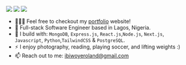 [<img src="https://img.shields.io/badge/github-%2312100E.svg?&style=for-the-badge&logo=github&logoColor=white&color=black" />](https://github.com/rolandaayo)
[<img src="https://img.shields.io/badge/instagram-%2312100E.svg?&style=for-the-badge&logo=instagram&color=405DE6" />](https://instagram.com/rolandaayo)
[<img src="https://img.shields.io/badge/linkedin-%230077B5.svg?&style=for-the-badge&logo=linkedin&logoColor=white" />](https://www.linkedin.com/in/roland-ibiwoye/)

- 👨🏽‍💻 Feel free to checkout my [portfolio](https://rolandayo.vercel.app/) website!
- 🏢 Full-stack Software Engineer based in Lagos, Nigeria.
- 🧰 I build with: `MongoDB`, `Express.js`, `React.js`,`Node.js`, `Next.js`, `Javascript`, `Python`,`TailwindCSS` & `PostgreSQL`.
- ⚡ I enjoy photography, reading, playing soccer, and lifting weights :)
- 📫 Reach out to me: ibiwoyeroland@gmail.com
